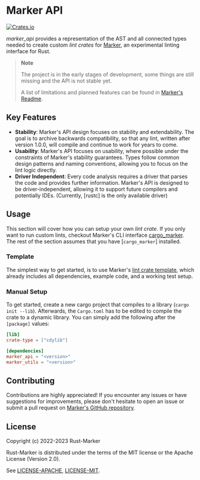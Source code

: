 # Marker API

[![Crates.io](https://img.shields.io/crates/v/marker_api.svg)](https://crates.io/crates/marker_api)
<!--
FIXME(xFrednet): Add license shield, once crates.io also says:
[![License: MIT OR Apache-2.0](https://img.shields.io/crates/l/marker_api.svg)](#license)
-->

*marker_api* provides a representation of the AST and all connected types needed to create custom *lint crates* for [Marker], an experimental linting interface for Rust.

> **Note**
>
> The project is in the early stages of development, some things are still missing and the API is not stable yet.
>
> A list of limitations and planned features can be found in [Marker's Readme].

[Marker]: https://github.com/rust-marker/marker
[Marker's Readme]: https://github.com/rust-marker/marker/blob/master/README.md

## Key Features

* **Stability**: Marker's API design focuses on stability and extendability. The goal is to archive backwards compatibility, so that any lint, written after version 1.0.0, will compile and continue to work for years to come.
* **Usability**: Marker's API focuses on usability, where possible under the constraints of Marker's stability guarantees. Types follow common design patterns and naming conventions, allowing you to focus on the lint logic directly.
* **Driver Independent**: Every code analysis requires a driver that parses the code and provides further information. Marker's API is designed to be driver-independent, allowing it to support future compilers and potentially IDEs. (Currently, [rustc] is the only available driver)

## Usage

This section will cover how you can setup your own *lint crate*. If you only want to run custom lints, checkout Marker's CLI interface [cargo_marker]. The rest of the section assumes that you have [`cargo_marker`] installed.

[cargo_marker]: https://crates.io/crates/cargo_marker

### Template

The simplest way to get started, is to use Marker's [lint crate template], which already includes all dependencies, example code, and a working test setup.

[lint crate template]: https://github.com/rust-marker/lint-crate-template

### Manual Setup

To get started, create a new cargo project that compiles to a library (`cargo init --lib`).
Afterwards, the `Cargo.toml` has to be edited to compile the crate to a dynamic library.
You can simply add the following after the `[package]` values:

```toml
[lib]
crate-type = ["cdylib"]

[dependencies]
marker_api = "<version>"
marker_utils = "<version>"
```

## Contributing

Contributions are highly appreciated! If you encounter any issues or have suggestions for improvements, please don't hesitate to open an issue or submit a pull request on [Marker's GitHub repository](https://github.com/rust-marker/marker).

## License

Copyright (c) 2022-2023 Rust-Marker

Rust-Marker is distributed under the terms of the MIT license or the Apache License (Version 2.0).

See [LICENSE-APACHE](https://github.com/rust-marker/marker/blob/master/LICENSE-APACHE), [LICENSE-MIT](https://github.com/rust-marker/marker/blob/master/LICENSE-MIT).